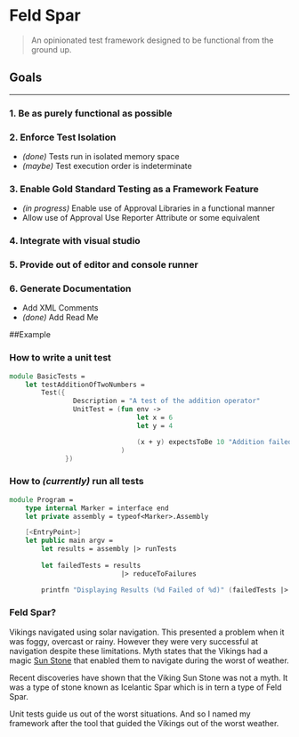 **Feld Spar**
=========
> An opinionated test framework designed to be functional from the ground up.

Goals
-----------

-----------------

### 1. Be as purely functional as possible
### 2. Enforce Test Isolation

* _(done)_ Tests run in isolated memory space
* _(maybe)_ Test execution order is indeterminate

### 3. Enable Gold Standard Testing as a Framework Feature
* _(in progress)_ Enable use of Approval Libraries in a functional manner
* Allow use of Approval Use Reporter Attribute or some equivalent

### 4. Integrate with visual studio

### 5. Provide out of editor and console runner

### 6. Generate Documentation
* Add XML Comments
* _(done)_ Add Read Me

##Example
### How to write a unit test

```fsharp
module BasicTests =
    let testAdditionOfTwoNumbers = 
        Test({
                Description = "A test of the addition operator"
                UnitTest = (fun env ->
                                let x = 6
                                let y = 4

                                (x + y) expectsToBe 10 "Addition failed 6 + 4 <> %d but did equal %d"
                            )
              })
```

### How to _(currently)_ run all tests

```fsharp
module Program =
    type internal Marker = interface end
    let private assembly = typeof<Marker>.Assembly

    [<EntryPoint>]
    let public main argv = 
        let results = assembly |> runTests
        
        let failedTests = results
                            |> reduceToFailures 

        printfn "Displaying Results (%d Failed of %d)" (failedTests |> Seq.length) (results |> Seq.length)
```

### Feld Spar?
  Vikings navigated using solar navigation. This presented a problem when it was foggy, overcast or rainy. However they were very successful at navigation despite these limitations. Myth states that the Vikings had a magic [Sun Stone](http://news.discovery.com/earth/rocks-fossils/viking-sunstone-shipwreck-130311.htm) that enabled them to navigate during the worst of weather.
  
  Recent discoveries have shown that the Viking Sun Stone was not a myth. It was a type of stone known as Icelantic Spar which is in tern a type of Feld Spar.
  
  Unit tests guide us out of the worst situations. And so I named my framework after the tool that guided the Vikings out of the worst weather.